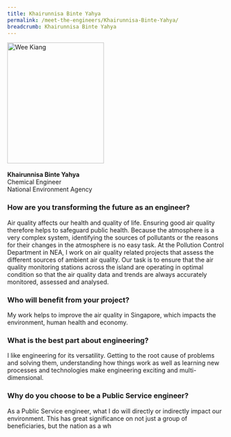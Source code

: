 ```yaml
---
title: Khairunnisa Binte Yahya
permalink: /meet-the-engineers/Khairunnisa-Binte-Yahya/
breadcrumb: Khairunnisa Binte Yahya
---
```





<img src="/images/Khairunnisa.jpg" alt="Wee Kiang" style="width:222px;height:278px;" align="left">
<br clear="left">
<br>
<strong>Khairunnisa Binte Yahya</strong>
<br> Chemical Engineer
<br> National Environment Agency

### How are you transforming the future as an engineer?
Air quality affects our health and quality of life. Ensuring good air quality therefore helps to safeguard public health. Because the atmosphere is a very complex system, identifying the sources of pollutants or the reasons for their changes in the atmosphere is no easy task. At the Pollution Control Department in NEA, I work on air quality related projects that assess the different sources of ambient air quality. Our task is to ensure that the air quality monitoring stations across the island are operating in optimal condition so that the air quality data and trends are always accurately monitored, assessed and analysed.

### Who will benefit from your project?
My work helps to improve the air quality in Singapore, which impacts the environment, human health and economy.

### What is the best part about engineering?
I like engineering for its versatility. Getting to the root cause of problems and solving them, understanding how things work as well as learning new processes and technologies make engineering exciting and multi-dimensional.

### Why do you choose to be a Public Service engineer?
As a Public Service engineer, what I do will directly or indirectly impact our environment. This has great significance on not just a group of beneficiaries, but the nation as a wh
